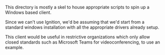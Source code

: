 This directory is mostly a skel to house appropriate scripts to spin up a Windows based client.

Since we can't use Ignition, we'd be assuming that we'd start from a standard windows installation with all the appropriate drivers already setup.

This client would be useful in restrictive organizations which only allow closed standards such as Microsoft Teams for videoconferencing, to use an example.
